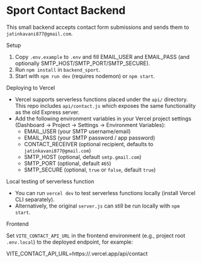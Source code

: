 # Sport Contact Backend

This small backend accepts contact form submissions and sends them to `jatinkavani877@gmail.com`.

Setup

1. Copy `.env.example` to `.env` and fill EMAIL_USER and EMAIL_PASS (and optionally SMTP_HOST/SMTP_PORT/SMTP_SECURE).
2. Run `npm install` in `backend_sport`.
3. Start with `npm run dev` (requires nodemon) or `npm start`.

Deploying to Vercel

- Vercel supports serverless functions placed under the `api/` directory. This repo includes `api/contact.js` which exposes the same functionality as the old Express server.
- Add the following environment variables in your Vercel project settings (Dashboard -> Project -> Settings -> Environment Variables):
	- EMAIL_USER (your SMTP username/email)
	- EMAIL_PASS (your SMTP password / app password)
	- CONTACT_RECEIVER (optional recipient, defaults to `jatinkavani877@gmail.com`)
	- SMTP_HOST (optional, default `smtp.gmail.com`)
	- SMTP_PORT (optional, default `465`)
	- SMTP_SECURE (optional, `true` or `false`, default `true`)

Local testing of serverless function

- You can run `vercel dev` to test serverless functions locally (install Vercel CLI separately).
- Alternatively, the original `server.js` can still be run locally with `npm start`.

Frontend

Set `VITE_CONTACT_API_URL` in the frontend environment (e.g., project root `.env.local`) to the deployed endpoint, for example:

VITE_CONTACT_API_URL=https://<your-vercel-project>.vercel.app/api/contact

